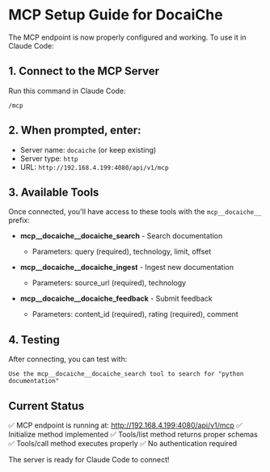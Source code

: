 # MCP Setup Guide for DocaiChe

The MCP endpoint is now properly configured and working. To use it in Claude Code:

## 1. Connect to the MCP Server

Run this command in Claude Code:
```
/mcp
```

## 2. When prompted, enter:
- Server name: `docaiche` (or keep existing)
- Server type: `http`
- URL: `http://192.168.4.199:4080/api/v1/mcp`

## 3. Available Tools

Once connected, you'll have access to these tools with the `mcp__docaiche__` prefix:

- **mcp__docaiche__docaiche_search** - Search documentation
  - Parameters: query (required), technology, limit, offset
  
- **mcp__docaiche__docaiche_ingest** - Ingest new documentation
  - Parameters: source_url (required), technology
  
- **mcp__docaiche__docaiche_feedback** - Submit feedback
  - Parameters: content_id (required), rating (required), comment

## 4. Testing

After connecting, you can test with:
```
Use the mcp__docaiche__docaiche_search tool to search for "python documentation"
```

## Current Status

✅ MCP endpoint is running at: http://192.168.4.199:4080/api/v1/mcp
✅ Initialize method implemented
✅ Tools/list method returns proper schemas
✅ Tools/call method executes properly
✅ No authentication required

The server is ready for Claude Code to connect!